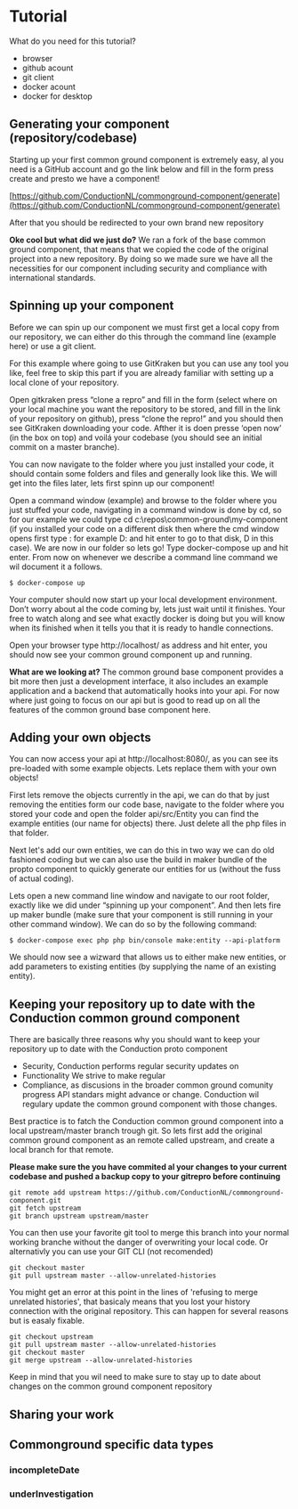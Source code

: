 # Tutorial

What do you need for this tutorial?
* browser
* github acount
* git client
* docker acount
* docker for desktop

## Generating your component (repository/codebase)
Starting up your first common ground component is extremely easy, al you need is a GitHub account and go the link below and fill in the form press create and presto we have a component!

[https://github.com/ConductionNL/commonground-component/generate](https://github.com/ConductionNL/commonground-component/generate)

After that you should be redirected to your own brand new repository 

**Oke cool but what did we just do?**
We ran a fork of the base common ground component, that means that we copied the code of the original project into a new repository. By doing so we made sure we have all the necessities for our component including security and compliance with international standards. 

## Spinning up your component
Before we can spin up our component we must first get a local copy from our repository, we can either do this through the command line (example here) or use a git client. 

For this example where going to use GitKraken but you can use any tool you like, feel free to skip this part if you are already familiar with setting up a local clone of your repository.

Open gitkraken press “clone a repro” and fill in the form (select where on your local machine you want the repository to be stored, and fill in the link of your repository on github), press “clone the repro!” and you should then see GitKraken downloading your code. Afther it is doen presse ‘open now’ (in the box on top) and voilá your codebase (you should see an initial commit on a master branche).

You can now navigate to the folder where you just installed your code, it should contain some folders and files and generally look like this. We will get into the files later, lets first spinn up our component!

Open a command window (example) and browse to the folder where you just stuffed your code, navigating in a command window is done by cd, so for our example we could type 
cd c:\repos\common-ground\my-component (if you installed your code on a different disk then where the cmd window opens first type <diskname>: for example D: and hit enter to go to that disk, D in this case). We are now in our folder so lets go! Type docker-compose up and hit enter. From now on whenever we describe a command line command we wil document it a follows.

```CLI
$ docker-compose up
```

Your computer should now start up your local development environment. Don’t worry about al the code coming by, lets just wait until it finishes. Your free to watch along and see what exactly docker is doing but you will know when its finished when it tells you that it is ready to handle connections. 

Open your browser type http://localhost/ as address and hit enter, you should now see your common ground component up and running.

**What are we looking at?**
The common ground base component provides a bit more then just a development interface, it also includes an example application and a backend that automatically hooks into your api. For now where just going to focus on our api but is good to read up on all the features of the common ground base component here.  

## Adding your own objects
You can now access your api at http://localhost:8080/, as you can see its pre-loaded with some example objects. Lets replace them with your own objects!

First lets remove the objects currently in the api, we can do that by just removing the entities form our code base, navigate to the folder where you stored your code and open the folder api/src/Entity you can find the example entities (our name for objects) there. Just delete all the php files in that folder.

Next let's add our own entities, we can do this in two way we can do old fashioned coding but we can also use the build in maker bundle of the propto component to quickly generate our entities for us (without the fuss of actual coding).
 
Lets open a new command line window and navigate to our root folder, exactly like we did under “spinning up your component”. And then lets fire up maker bundle (make sure that your component is still running in your other command window). We can do so by the following command:

```CLI
$ docker-compose exec php php bin/console make:entity --api-platform
```
We should now see a wizward that allows us to either make new entities, or add parameters to existing entities (by supplying the name of an existing entity). 

## Keeping your repository up to date with the Conduction common ground component 

There are basically three reasons why you should want to keep your repository up to date with the Conduction proto component
* Security, Conduction performs regular security updates on 
* Functionality We strive to make regular 
* Compliance, as discusions in the broader common ground comunity progress API standars might advance or change. Conduction wil regulary update the common ground component with those changes. 

Best practice is to fatch the Conduction common ground component into a local upstream/master branch trough git. So lets first add the original common ground component as an remote called upstream, and create a local branch for that remote.  

__Please make sure the you have commited al your changes to your current codebase and pushed a backup copy to your gitrepro before continuing__

```CLI
git remote add upstream https://github.com/ConductionNL/commonground-component.git
git fetch upstream
git branch upstream upstream/master
```

You can then use your favorite git tool to merge this branch into your normal working branche without the danger of overwriting your local code. Or alternativly you can use your GIT CLI (not  recomended)

```CLI
git checkout master
git pull upstream master --allow-unrelated-histories
```

You might get an error at this point in the lines of 'refusing to merge unrelated histories', that basicaly means that you lost your history connection with the original repository. This can happen for several reasons but is easaly fixable.

```CLI
git checkout upstream
git pull upstream master --allow-unrelated-histories
git checkout master
git merge upstream --allow-unrelated-histories
``` 

Keep in mind that you wil need to make sure to stay up to date about changes on the common ground component repository 

## Sharing your work 


## Commonground specific data types


### incompleteDate

### underInvestigation

